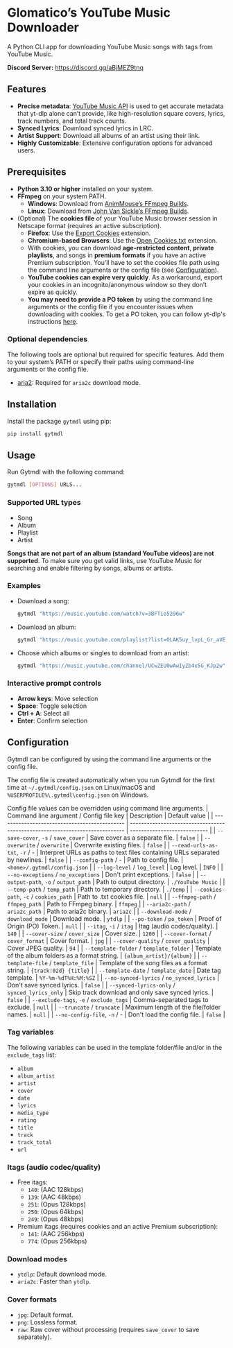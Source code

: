 # Glomatico’s YouTube Music Downloader
A Python CLI app for downloading YouTube Music songs with tags from YouTube Music.

**Discord Server:** https://discord.gg/aBjMEZ9tnq

## Features
* **Precise metadata**: [YouTube Music API](https://github.com/sigma67/ytmusicapi) is used to get accurate metadata that yt-dlp alone can’t provide, like high-resolution square covers, lyrics, track numbers, and total track counts.
* **Synced Lyrics**: Download synced lyrics in LRC.
* **Artist Support**: Download all albums of an artist using their link.
* **Highly Customizable**: Extensive configuration options for advanced users.

## Prerequisites
* **Python 3.10 or higher** installed on your system.
* **FFmpeg** on your system PATH.
    * **Windows**: Download from [AnimMouse’s FFmpeg Builds](https://github.com/AnimMouse/ffmpeg-stable-autobuild/releases).
    * **Linux**: Download from [John Van Sickle’s FFmpeg Builds](https://johnvansickle.com/ffmpeg/).
* (Optional) The **cookies file** of your YouTube Music browser session in Netscape format (requires an active subscription).
    * **Firefox**: Use the [Export Cookies](https://addons.mozilla.org/addon/export-cookies-txt) extension.
    * **Chromium-based Browsers**: Use the [Open Cookies.txt](https://chromewebstore.google.com/detail/open-cookiestxt/gdocmgbfkjnnpapoeobnolbbkoibbcif) extension.
    * With cookies, you can download **age-restricted content**, **private playlists**, and songs in **premium formats** if you have an active Premium subscription. You’ll have to set the cookies file path using the command line arguments or the config file (see [Configuration](#configuration)).
    * **YouTube cookies can expire very quickly**. As a workaround, export your cookies in an incognito/anonymous window so they don’t expire as quickly.
    *  **You may need to provide a PO token** by using the command line arguments or the config file if you encounter issues when downloading with cookies. To get a PO token, you can follow yt-dlp's instructions [here](https://github.com/yt-dlp/yt-dlp/wiki/PO-Token-Guide).

### Optional dependencies
The following tools are optional but required for specific features. Add them to your system’s PATH or specify their paths using command-line arguments or the config file.
* [aria2](https://aria2.github.io/): Required for `aria2c` download mode.

## Installation
Install the package `gytmdl` using pip:
```bash
pip install gytmdl
```

## Usage
Run Gytmdl with the following command:
```bash
gytmdl [OPTIONS] URLS...
```

### Supported URL types
* Song
* Album
* Playlist
* Artist

**Songs that are not part of an album (standard YouTube videos) are not supported**. To make sure you get valid links, use YouTube Music for searching and enable filtering by songs, albums or artists.

### Examples
* Download a song:
    ```bash
    gytmdl "https://music.youtube.com/watch?v=3BFTio5296w"
    ```
* Download an album:
    ```bash
    gytmdl "https://music.youtube.com/playlist?list=OLAK5uy_lvpL_Gr_aVEq-LaivwJaSK5EbFd4HeamM"
    ```
* Choose which albums or singles to download from an artist:
    ```bash
    gytmdl "https://music.youtube.com/channel/UCwZEU0wAwIyZb4x5G_KJp2w"
    ```

### Interactive prompt controls
* **Arrow keys**: Move selection
* **Space**: Toggle selection
* **Ctrl + A**: Select all
* **Enter**: Confirm selection

## Configuration
Gytmdl can be configured by using the command line arguments or the config file.

The config file is created automatically when you run Gytmdl for the first time at `~/.gytmdl/config.json` on Linux/macOS and `%USERPROFILE%\.gytmdl\config.json` on Windows.

Config file values can be overridden using command line arguments.
| Command line argument / Config file key       | Description                                                                  | Default value                |
| --------------------------------------------- | ---------------------------------------------------------------------------- | ---------------------------- |
| `--save-cover`, `-s` / `save_cover`           | Save cover as a separate file.                                               | `false`                      |
| `--overwrite` / `overwrite`                   | Overwrite existing files.                                                    | `false`                      |
| `--read-urls-as-txt`, `-r` / -                | Interpret URLs as paths to text files containing URLs separated by newlines. | `false`                      |
| `--config-path` / -                           | Path to config file.                                                         | `<home>/.gytmdl/config.json` |
| `--log-level` / `log_level`                   | Log level.                                                                   | `INFO`                       |
| `--no-exceptions` / `no_exceptions`           | Don't print exceptions.                                                      | `false`                      |
| `--output-path`, `-o` / `output_path`         | Path to output directory.                                                    | `./YouTube Music`            |
| `--temp-path` / `temp_path`                   | Path to temporary directory.                                                 | `./temp`                     |
| `--cookies-path`, `-c` / `cookies_path`       | Path to .txt cookies file.                                                   | `null`                       |
| `--ffmpeg-path` / `ffmpeg_path`               | Path to FFmpeg binary.                                                       | `ffmpeg`                     |
| `--aria2c-path` / `aria2c_path`               | Path to aria2c binary.                                                       | `aria2c`                     |
| `--download-mode` / `download_mode`           | Download mode.                                                               | `ytdlp`                      |
| `--po-token` / `po_token`                     | Proof of Origin (PO) Token.                                                  | `null`                       |
| `--itag`, `-i` / `itag`                       | Itag (audio codec/quality).                                                  | `140`                        |
| `--cover-size` / `cover_size`                 | Cover size.                                                                  | `1200`                       |
| `--cover-format` / `cover_format`             | Cover format.                                                                | `jpg`                        |
| `--cover-quality` / `cover_quality`           | Cover JPEG quality.                                                          | `94`                         |
| `--template-folder` / `template_folder`       | Template of the album folders as a format string.                            | `{album_artist}/{album}`     |
| `--template-file` / `template_file`           | Template of the song files as a format string.                               | `{track:02d} {title}`        |
| `--template-date` / `template_date`           | Date tag template.                                                           | `%Y-%m-%dT%H:%M:%SZ`         |
| `--no-synced-lyrics` / `no_synced_lyrics`     | Don't save synced lyrics.                                                    | `false`                      |
| `--synced-lyrics-only` / `synced_lyrics_only` | Skip track download and only save synced lyrics.                             | `false`                      |
| `--exclude-tags`, `-e` / `exclude_tags`       | Comma-separated tags to exclude.                                             | `null`                       |
| `--truncate` / `truncate`                     | Maximum length of the file/folder names.                                     | `null`                       |
| `--no-config-file`, `-n` / -                  | Don't load the config file.                                                  | `false`                      |

### Tag variables
The following variables can be used in the template folder/file and/or in the `exclude_tags` list:
* `album`
* `album_artist`
* `artist`
* `cover`
* `date`
* `lyrics`
* `media_type`
* `rating`
* `title`
* `track`
* `track_total`
* `url`

### Itags (audio codec/quality)
* Free itags:
    * `140`: (AAC 128kbps)
    * `139`: (AAC 48kbps)
    * `251`: (Opus 128kbps)
    * `250`: (Opus 64kbps)
    * `249`: (Opus 48kbps)
* Premium itags (requires cookies and an active Premium subscription):
    * `141`: (AAC 256kbps)
    * `774`: (Opus 256kbps)

### Download modes
* `ytdlp`: Default download mode.
* `aria2c`: Faster than `ytdlp`.

### Cover formats
* `jpg`: Default format.
* `png`: Lossless format.
* `raw`: Raw cover without processing (requires `save_cover` to save separately).
